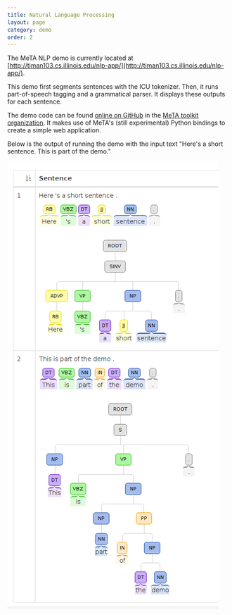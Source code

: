 ```yaml
---
title: Natural Language Processing
layout: page
category: demo
order: 2
---
```


The MeTA NLP demo is currently located at
[http://timan103.cs.illinois.edu/nlp-app/](http://timan103.cs.illinois.edu/nlp-app/).

This demo first segments sentences with the ICU tokenizer. Then, it runs
part-of-speech tagging and a grammatical parser. It displays these outputs for
each sentence.

The demo code can be found [online on
GitHub](https://github.com/meta-toolkit/metapy-demos) in the [MeTA toolkit
organization](https://github.com/meta-toolkit). It makes use of MeTA's
(still experimental) Python bindings to create a simple web application.

Below is the output of running the demo with the input text "Here's a short
sentence. This is part of the demo."

![NLP demo](nlp-demo.png)
